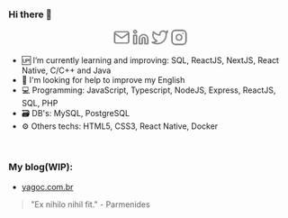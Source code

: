 ### Hi there 👋

<p align="center">
<a href="mailto:yagocrispim.r.s@gmail.com?Subject=Contato&body=Ola,%20Yago"><img src="./images/mail.svg" width="30"></img></a>
<a href="https://www.linkedin.com/in/yago-crispim-66b01619b/"><img src="./images/linkedin.svg" width="30"></img></a>
<a href="https://twitter.com/Souza_R96"><img src="./images/twitter.svg" width="30"></img></a>
<a href="https://www.instagram.com/yago.crs/"><img src="./images/instagram.svg" width="30"></img></a>
</p>




- 🆙 I’m currently learning and improving: SQL, ReactJS, NextJS, React Native, C/C++ and Java
- 📣 I'm looking for help to improve my English
- 💻 Programming: JavaScript, Typescript, NodeJS, Express, ReactJS, SQL, PHP
- 🗃 DB's: MySQL, PostgreSQL
- ⚙️ Others techs: HTML5, CSS3, React Native, Docker

<br>

### My blog(WIP):

- <a href="https://www.yagoc.com.br" target="_blank">yagoc.com.br</a>

> "Ex nihilo nihil fit." - Parmenides

